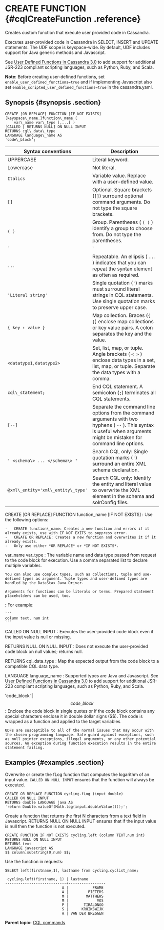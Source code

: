 # CREATE FUNCTION {#cqlCreateFunction .reference}

Creates custom function that execute user provided code in Cassandra.

Executes user-provided code in Cassandra in SELECT, INSERT and UPDATE statements. The UDF scope is keyspace-wide. By default, UDF includes support for Java generic methods and Javascript.

See [User Defined Functions in Cassandra 3.0](https://www.datastax.com/blog/2014/08/user-defined-functions-cassandra-30) to add support for additional JSR-223 compliant scripting languages, such as Python, Ruby, and Scala.

**Note:** Before creating user-defined functions, set `enable_user_defined_functions=true` and if implementing Javascript also set `enable_scripted_user_defined_functions=true` in the cassandra.yaml.

## Synopsis {#synopsis .section}

```
CREATE [OR REPLACE] FUNCTION [IF NOT EXISTS] 
[keyspace\_name.]function\_name ( 
    var\_name var\_type [,...] )
[CALLED | RETURNS NULL] ON NULL INPUT 
RETURNS cql\_data\_type 
LANGUAGE language\_name AS 
'code\_block'; 
```

|Syntax conventions|Description|
|------------------|-----------|
|UPPERCASE|Literal keyword.|
|Lowercase|Not literal.|
|`Italics`|Variable value. Replace with a user-defined value.|
|`[]`|Optional. Square brackets \(`[]`\) surround optional command arguments. Do not type the square brackets.|
|`( )`|Group. Parentheses \( `( )` \) identify a group to choose from. Do not type the parentheses.|
|`|`|Or. A vertical bar \(`|`\) separates alternative elements. Type any one of the elements. Do not type the vertical bar.|
|`...`|Repeatable. An ellipsis \( `...` \) indicates that you can repeat the syntax element as often as required.|
|`'Literal string'`|Single quotation \(`'`\) marks must surround literal strings in CQL statements. Use single quotation marks to preserve upper case.|
|`{ key : value }`|Map collection. Braces \(`{ }`\) enclose map collections or key value pairs. A colon separates the key and the value.|
|`<datatype1,datatype2>`|Set, list, map, or tuple. Angle brackets \( `< >` \) enclose data types in a set, list, map, or tuple. Separate the data types with a comma.|
|`cql\_statement;`|End CQL statement. A semicolon \(`;`\) terminates all CQL statements.|
|`[--]`|Separate the command line options from the command arguments with two hyphens \( `--` \). This syntax is useful when arguments might be mistaken for command line options.|
|`' <schema\> ... </schema\> '`|Search CQL only: Single quotation marks \(`'`\) surround an entire XML schema declaration.|
|`@xml\_entity='xml\_entity\_type'`|Search CQL only: Identify the entity and literal value to overwrite the XML element in the schema and solrConfig files.|

 CREATE \[OR REPLACE\] FUNCTION function\_name \[IF NOT EXISTS\]
 :   Use the following options:

    -   CREATE function\_name: Creates a new function and errors if it already exists, use with IF NOT EXITS to suppress error.
    -   CREATE OR REPLACE: Creates a new function and overwrites it if it already exists.
    -   Only use either *OR REPLACE* or *IF NOT EXISTS*.

  var\_name var\_type
 :   The variable name and data type passed from request to the code block for execution. Use a comma separated list to declare multiple variables.

    You can also use complex types, such as collections, tuple and use-defined types as argument. Tuple types and user-defined types are handled by the DataStax Java Driver.

    Arguments for functions can be literals or terms. Prepared statement placeholders can be used, too.

 :   For example:

    ```
    column text, num int
    ```

  CALLED ON NULL INPUT
 :   Executes the user-provided code block even if the input value is null or missing.

  RETURNS NULL ON NULL INPUT
 :   Does not execute the user-provided code block on null values; returns null.

  RETURNS cql\_data\_type
 :   Map the expected output from the code block to a compatible CQL data type.

  LANGUAGE language\_name
 :   Supported types are Java and Javascript. See [User Defined Functions in Cassandra 3.0](https://www.datastax.com/blog/2014/08/user-defined-functions-cassandra-30) to add support for additional JSR-223 compliant scripting languages, such as Python, Ruby, and Scala.

  'code\_block' \| $$ code\_block $$
 :   Enclose the code block in single quotes or if the code block contains any special characters enclose it in double dollar signs \($$\). The code is wrapped as a function and applied to the target variables.

    UDFs are susceptible to all of the normal issues that may occur with the chosen programming language. Safe guard against exceptions, such as null pointer exceptions, illegal arguments, or any other potential sources. An exception during function execution results in the entire statement failing.

 ## Examples {#examples .section}

Overwrite or create the fLog function that computes the logarithm of an input value. `CALLED ON NULL INPUT` ensures that the function will always be executed.

```
CREATE OR REPLACE FUNCTION cycling.fLog (input double) 
CALLED ON NULL INPUT 
RETURNS double LANGUAGE java AS
'return Double.valueOf(Math.log(input.doubleValue()));';
```

Create a function that returns the first N characters from a text field in Javascript. RETURNS NULL ON NULL INPUT ensures that if the input value is null then the function is not executed.

```
CREATE FUNCTION IF NOT EXISTS cycling.left (column TEXT,num int) 
RETURNS NULL ON NULL INPUT 
RETURNS text 
LANGUAGE javascript AS 
$$ column.substring(0,num) $$;
```

Use the function in requests:

```screen
SELECT left(firstname,1), lastname from cycling.cyclist_name;
```

```
 cycling.left(firstname, 1) | lastname
----------------------------+-----------------
                          A |           FRAME
                          A |         PIETERS
                          M |        MATTHEWS
                          M |             VOS
                          P |       TIRALONGO
                          S |      KRUIKSWIJK
                          A | VAN DER BREGGEN
```

**Parent topic:** [CQL commands](../../cql/cql_reference/cqlCommandsTOC.md)

